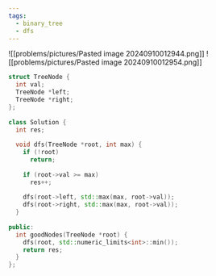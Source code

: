 ```yaml
---
tags:
  - binary_tree
  - dfs
---
```


![[problems/pictures/Pasted image 20240910012944.png]]
![[problems/pictures/Pasted image 20240910012954.png]]

```c++
struct TreeNode {  
  int val;  
  TreeNode *left;  
  TreeNode *right;  
};  
  
class Solution {  
  int res;  
  
  void dfs(TreeNode *root, int max) {  
    if (!root)  
      return;  
  
    if (root->val >= max)  
      res++;  
  
    dfs(root->left, std::max(max, root->val));  
    dfs(root->right, std::max(max, root->val));  
  }  
  
public:  
  int goodNodes(TreeNode *root) {  
    dfs(root, std::numeric_limits<int>::min());  
    return res;  
  }  
};
```